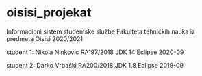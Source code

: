 # oisisi_projekat
Informacioni sistem studentske službe Fakulteta tehničkih nauka iz predmeta Oisisi 2020/2021



student 1: Nikola Ninkovic RA197/2018 JDK 14 Eclipse 2020-09

student 2: Darko Vrbaški RA200/2018 JDK 1.8 Eclipse 2019-09

